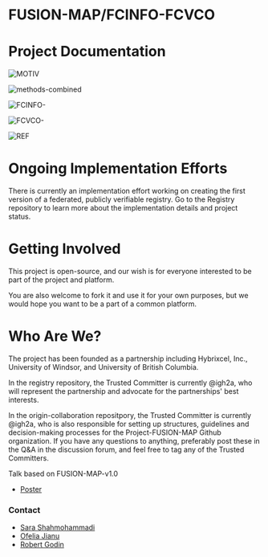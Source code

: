 # FUSION-MAP/FCINFO-FCVCO

# Project Documentation

  
![MOTIV](https://github.com/IGH2A/FUSION-MAP-FCINFO-FCVCO/assets/140977074/15e0b0d7-cee3-4dfb-963f-dc326f154a8a)


![methods-combined](https://github.com/IGH2A/FUSION-MAP-FCINFO-FCVCO/assets/140977074/b179beec-99d1-44f6-a9d3-0b1fdfbce5c3)

![FCINFO-](https://github.com/IGH2A/FUSION-MAP-FCINFO-FCVCO/assets/140977074/7539d2d8-4d0f-49f9-8599-9c41116db2cb)


![FCVCO-](https://github.com/IGH2A/FUSION-MAP-FCINFO-FCVCO/assets/140977074/aa526547-446a-4215-85df-b476cca47c63)

![REF](https://github.com/IGH2A/FUSION-MAP-FCINFO-FCVCO/assets/140977074/21a79ea8-981c-4506-a484-904b1b57d29b)

# Ongoing Implementation Efforts

There is currently an implementation effort working on creating the first version of a federated, publicly verifiable registry. Go to the Registry repository to learn more about the implementation details and project status.

# Getting Involved

This project is open-source, and our wish is for everyone interested to be part of the project and platform.

You are also welcome to fork it and use it for your own purposes, but we would hope you want to be a part of a common platform.



# Who Are We?

The project has been founded as a partnership including Hybrixcel, Inc., University of Windsor, and University of British Columbia.

In the registry repository, the Trusted Committer is currently @igh2a, who will represent the partnership and advocate for the partnerships' best interests.

In the origin-collaboration repositpory, the Trusted Committer is currently @igh2a, who is also responsible for setting up structures, guidelines and decision-making processes for the Project-FUSION-MAP Github organization. If you have any questions to anything, preferably post these in the Q&A in the discussion forum, and feel free to tag any of the Trusted Committers.

Talk based on FUSION-MAP-v1.0
* [Poster](https://.pdf)


### Contact

* [Sara Shahmohammadi](https:/https://www.hybrixcel.com/leadership)
* [Ofelia Jianu](https://https://www.intelligentfuelsandenergy.com/ofelia-a-jianu)
* [Robert Godin](https://https://chemistry.ok.ubc.ca/about/contact/robert-godin)
